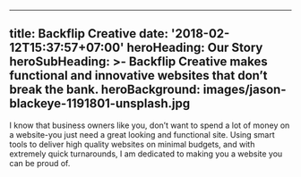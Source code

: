 
---
title: Backflip Creative
date: '2018-02-12T15:37:57+07:00'
heroHeading: Our Story
heroSubHeading: >-
  Backflip Creative makes functional and innovative websites that don’t break
  the bank.
heroBackground: images/jason-blackeye-1191801-unsplash.jpg
---
I know that business owners like you, don’t want to spend a lot of money on a website-you just need a great looking and functional site. Using smart tools to deliver high quality websites on minimal budgets, and with extremely quick turnarounds, I am dedicated to making you a website you can be proud of.